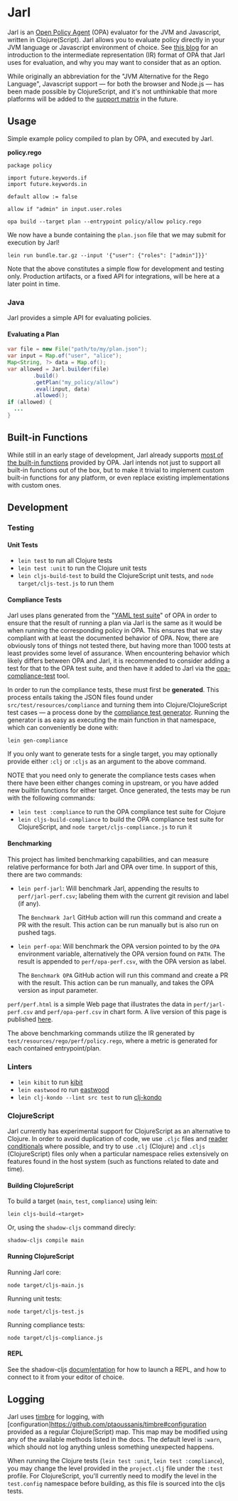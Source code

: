 # Jarl

Jarl is an [Open Policy Agent](https://www.openpolicyagent.org/) (OPA) evaluator for the JVM and Javascript, written in Clojure(Script). Jarl allows you to evaluate policy directly in your JVM language or Javascript environment of choice. See [this blog](https://blog.openpolicyagent.org/i-have-a-plan-exploring-the-opa-intermediate-representation-ir-format-7319cd94b37d) for an introduction to the intermediate representation (IR) format of OPA that Jarl uses for evaluation, and why you may want to consider that as an option.

While originally an abbreviation for the "JVM Alternative for the Rego Language", Javascript support — for both the browser
and Node.js — has been made possible by ClojureScript, and it's not unthinkable that more platforms will be added to the
[support matrix](https://github.com/johanfylling/jarl/blob/main/doc/builtins.md) in the future.

## Usage

Simple example policy compiled to plan by OPA, and executed by Jarl.

**policy.rego**
```rego
package policy

import future.keywords.if
import future.keywords.in

default allow := false

allow if "admin" in input.user.roles
```
```shell
opa build --target plan --entrypoint policy/allow policy.rego
```

We now have a bunde containing the `plan.json` file that we may submit for execution by Jarl!
```shell
lein run bundle.tar.gz --input '{"user": {"roles": ["admin"]}}'
```

Note that the above constitutes a simple flow for development and testing only. Production artifacts, or a fixed API for
integrations, will be here at a later point in time.

### Java

Jarl provides a simple API for evaluating policies.

#### Evaluating a Plan

```java
var file = new File("path/to/my/plan.json");
var input = Map.of("user", "alice");
Map<String, ?> data = Map.of();
var allowed = Jarl.builder(file)
        .build()
        .getPlan("my_policy/allow")
        .eval(input, data)
        .allowed();
if (allowed) {
  ...
}
```

## Built-in Functions

While still in an early stage of development, Jarl already supports [most of the built-in functions](doc/builtins.md)
provided by OPA. Jarl intends not just to support all built-in functions out of the box, but to make it trivial to
implement custom built-in functions for any platform, or even replace existing implementations with custom ones.

## Development

### Testing

#### Unit Tests

* `lein test` to run all Clojure tests
* `lein test :unit` to run the Clojure unit tests
* `lein cljs-build-test` to build the ClojureScript unit tests, and `node target/cljs-test.js` to run them

#### Compliance Tests

Jarl uses plans generated from the "[YAML test suite](https://github.com/open-policy-agent/opa/tree/main/test/cases/testdata)"
of OPA in order to ensure that the result of running a plan via Jarl is the same as it would be when running the
corresponding policy in OPA. This ensures that we stay compliant with at least the documented behavior of OPA. Now,
there are obviously tons of things not tested there, but having more than 1000 tests at least provides some level of
assurance. When encountering behavior which likely differs between OPA and Jarl, it is recommended to consider adding a
test for that to the OPA test suite, and then have it added to Jarl via the [opa-compliance-test](https://github.com/johanfylling/opa-compliance-test)
tool.

In order to run the compliance tests, these must first be **generated**. This process entails taking the JSON files
found under `src/test/resources/compliance` and turning them into Clojure/ClojureScript test cases — a process done by
the [compliance test generator](./src/test/clojure/test/compliance/generator.clj). Running the generator is as easy as
executing the main function in that namespace, which can conveniently be done with:

```shell
lein gen-compliance
```
If you only want to generate tests for a single target, you may optionally provide either `:clj` or `:cljs` as an
argument to the above command.

NOTE that you need only to generate the compliance tests cases when there have been either changes coming in upstream,
or you have added new builtin functions for either target. Once generated, the tests may be run with the
following commands:

* `lein test :compliance` to run the OPA compliance test suite for Clojure
* `lein cljs-build-compliance` to build the OPA compliance test suite for ClojureScript, and `node target/cljs-compliance.js` to run it

#### Benchmarking

This project has limited benchmarking capabilities, and can measure relative performance for both Jarl and OPA over time.
In support of this, there are two commands:

* `lein perf-jarl`: Will benchmark Jarl, appending the results to `perf/jarl-perf.csv`; labeling them with the current git revision and label (if any).

  The `Benchmark Jarl` GitHub action will run this command and create a PR with the result. This action can be run manually but is also run on pushed tags.
* `lein perf-opa`: Will benchmark the OPA version pointed to by the `OPA` environment variable, alternatively the OPA version found on `PATH`. The result is appended to `perf/opa-perf.csv`, with the OPA version as label.

  The `Benchmark OPA` GitHub action will run this command and create a PR with the result. This action can be run manually, and takes the OPA version as input parameter.

`perf/perf.html` is a simple Web page that illustrates the data in `perf/jarl-perf.csv` and `perf/opa-perf.csv` in chart form.
A live version of this page is published [here](https://johanfylling.github.io/jarl/perf/perf.html).

The above benchmarking commands utilize the IR generated by `test/resources/rego/perf/policy.rego`, where a metric is generated for each contained entrypoint/plan.

### Linters

* `lein kibit` to run [kibit](https://github.com/jonase/kibit)
* `lein eastwood` ro run [eastwood](https://github.com/jonase/eastwood)
* `lein clj-kondo --lint src test` to run [clj-kondo](https://github.com/clj-kondo/clj-kondo)

### ClojureScript

Jarl currently has experimental support for ClojureScript as an alternative to Clojure. In order to avoid duplication of
code, we use `.cljc` files and [reader conditionals](https://clojure.org/guides/reader_conditionals) where possible, and
try to use `.clj` (Clojure) and `.cljs` (ClojureScript) files only when a particular namespace relies extensively on
features found in the host system (such as functions related to date and time).

#### Building ClojureScript

To build a target (`main`, `test`, `compliance`) using lein:
```shell
lein cljs-build-<target>
```
Or, using the `shadow-cljs` command direcly:
```shell
shadow-cljs compile main
```

#### Running ClojureScript

Running Jarl core:
```shell
node target/cljs-main.js
```
Running unit tests:
```shell
node target/cljs-test.js
```
Running compliance tests:
```shell
node target/cljs-compliance.js
```

#### REPL

See the shadow-cljs [docum(entation](https://shadow-cljs.github.io/docs/UsersGuide.html) for how to launch a REPL,
and how to connect to it from your editor of choice.

## Logging

Jarl uses [timbre](https://github.com/ptaoussanis/timbre) for logging, with
[configuration]https://github.com/ptaoussanis/timbre#configuration provided as a regular Clojure(Script) map. This map
may be modified using any of the available methods listed in the docs. The default level is `:warn`, which should not
log anything unless something unexpected happens.

When running the Clojure tests (`lein test :unit`, `lein test :compliance`), you may change the level provided in the
`project.clj` file under the `:test` profile. For ClojureScript, you'll currently need to modify the level in the
`test.config` namespace before building, as this file is sourced into the cljs tests.
